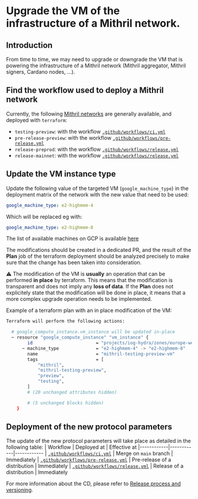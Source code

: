 # Upgrade the VM of the infrastructure of a Mithril network.

## Introduction

From time to time, we may need to upgrade or downgrade the VM that is powering the infrastructure of a Mithril network (Mithril aggregator, Mithril signers, Cardano nodes, ...).

## Find the workflow used to deploy a Mithril network

Currently, the following [Mithril networks](https://mithril.network/doc/manual/developer-docs/references#mithril-networks) are generally available, and deployed with `terraform`:

- `testing-preview`: with the workflow [`.github/workflows/ci.yml`](../../github/workflows/ci.yml)
- `pre-release-preview`: with the workflow [`.github/workflows/pre-release.yml`](../../github/workflows/pre-release.yml)
- `release-preprod`: with the workflow [`.github/workflows/release.yml`](../../github/workflows/release.yml)
- `release-mainnet`: with the workflow [`.github/workflows/release.yml`](../../github/workflows/release.yml)

## Update the VM instance type

Update the following value of the targeted VM (`google_machine_type`) in the deployment matrix of the network with the new value that need to be used:

```yaml
google_machine_type: e2-highmem-4
```

Which will be replaced eg with:

```yaml
google_machine_type: e2-highmem-8
```

The list of available machines on GCP is available [here](https://cloud.google.com/compute/all-pricing)

The modifications should be created in a dedicated PR, and the result of the **Plan** job of the terraform deployment should be analyzed precisely to make sure that the change has been taken into consideration.

:warning: The modification of the VM is **usually** an operation that can be performed **in place** by terraform. This means that the modification is transparent and does not imply any **loss of data**. If the **Plan** does not explicitely state that the modification will be done in place, it means that a more complex upgrade operation needs to be implemented.

Example of a terraform plan with an in place modification of the VM:

```bash
Terraform will perform the following actions:

  # google_compute_instance.vm_instance will be updated in-place
  ~ resource "google_compute_instance" "vm_instance" {
        id                        = "projects/iog-hydra/zones/europe-west1-b/instances/mithril-testing-preview-vm"
      ~ machine_type              = "e2-highmem-4" -> "e2-highmem-8"
        name                      = "mithril-testing-preview-vm"
        tags                      = [
            "mithril",
            "mithril-testing-preview",
            "preview",
            "testing",
        ]
        # (20 unchanged attributes hidden)

        # (5 unchanged blocks hidden)
    }
```

## Deployment of the new protocol parameters

The update of the new protocol parameters will take place as detailed in the following table:
| Workflow | Deployed at | Effective at
|------------|------------|------------
| [`.github/workflows/ci.yml`](../../github/workflows/ci.yml) | Merge on `main` branch | Immediately
| [`.github/workflows/pre-release.yml`](../../github/workflows/pre-release.yml) | Pre-release of a distribution | Immediately
| [`.github/workflows/release.yml`](../../github/workflows/release.yml) | Release of a distribution | Immediately

For more information about the CD, please refer to [Release process and versioning](https://mithril.network/doc/adr/3).
